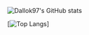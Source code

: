 ![Dallok97's GitHub stats](https://github-readme-stats.vercel.app/api?username=Dallok97&count_private=true)

[![Top Langs](https://github-readme-stats.vercel.app/api/top-langs/?username=Dallok97)]

